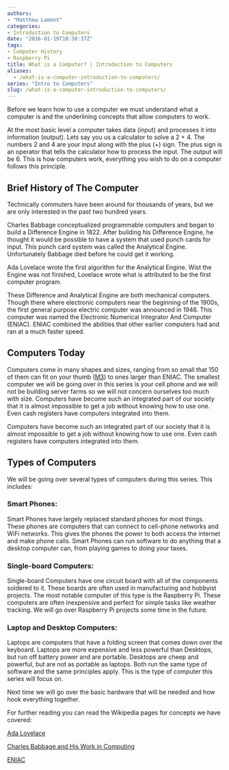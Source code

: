 ```yaml
---
authors: 
- "Matthew Lamont"
categories:
- Introduction to Computers
date: "2016-01-19T10:38:37Z"
tags:
- Computer History
- Raspberry Pi
title: What is a Computer? | Introduction to Computers
aliases:
  - /what-is-a-computer-introduction-to-computers/
series: "Intro to Computers"
slug: /what-is-a-computer-introduction-to-computers/
---
```


Before we learn how to use a computer we must understand what a computer is and the underlining concepts that allow computers to work.

At the most basic level a computer takes data (input) and processes it into information (output). Lets say you us a calculator to solve a 2 + 4. The numbers 2 and 4 are your input along with the plus (+) sign. The plus sign is an operator that tells the calculator how to process the input. The output will be 6. This is how computers work, everything you wish to do on a computer follows this principle.

## Brief History of The Computer

Technically commuters have been around for thousands of years, but we are only interested in the past two hundred years.

Charles Babbage conceptualized programmable computers and began to build a Difference Engine in 1822. After building his Difference Engine, he thought it would be possible to have a system that used punch cards for input. This punch card system was called the Analytical Engine. Unfortunately Babbage died before he could get it working.

Ada Lovelace wrote the first algorithm for the Analytical Engine. Wist the Engine was not finished, Lovelace wrote what is attributed to be the first computer program.

These Difference and Analytical Engine are both mechanical computers. Though there where electronic computers near the beginning of the 1900s, the first general purpose electric computer was announced in 1946. This computer was named the Electronic Numerical Integrator And Computer (ENIAC). ENIAC combined the abilities that other earlier computers had and ran at a much faster speed.

## Computers Today

Computers come in many shapes and sizes, ranging from so small that 150 of them can fit on your thumb ([M3](https://www.eecs.umich.edu/eecs/about/articles/2015/Worlds-Smallest-Computer-Michigan-Micro-Mote.html)) to ones larger than ENIAC. The smallest computer we will be going over in this series is your cell phone and we will not be building server farms so we will not concern ourselves too much with size. Computers have become such an integrated part of our society that it is almost impossible to get a job without knowing how to use one. Even cash registers have computers integrated into them.

Computers have become such an integrated part of our society that it is almost impossible to get a job without knowing how to use one. Even cash registers have computers integrated into them.

## Types of Computers

We will be going over several types of computers during this series. This includes:

### Smart Phones:

Smart Phones have largely replaced standard phones for most things. These phones are computers that can connect to cell-phone networks and WiFi networks. This gives the phones the power to both access the internet and make phone calls. Smart Phones can run software to do anything that a desktop computer can, from playing games to doing your taxes.

### Single-board Computers:

Single-board Computers have one circuit board with all of the components soldered to it. These boards are often used in manufacturing and hobbyist projects. The most notable computer of this type is the Raspberry Pi. These computers are often inexpensive and perfect for simple tasks like weather tracking. We will go over Raspberry Pi projects some time in the future.

### Laptop and Desktop Computers:

Laptops are computers that have a folding screen that comes down over the keyboard. Laptops are more expensive and less powerful than Desktops, but run off battery power and are portable. Desktops are cheep and powerful, but are not as portable as laptops. Both run the same type of software and the same principles apply. This is the type of computer this series will focus on. 

Next time we will go over the basic hardware that will be needed and how hook everything together. 

For further reading you can read the Wikipedia pages for concepts we have covered: 

[Ada Lovelace](https://en.wikipedia.org/wiki/Ada_Lovelace) 

[Charles Babbage and His Work in Computing](https://en.wikipedia.org/wiki/Charles_Babbage#Computing_pioneer)

[ENIAC](https://en.wikipedia.org/wiki/ENIAC)